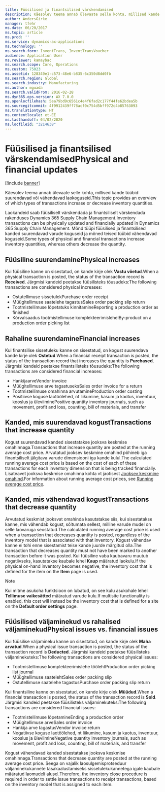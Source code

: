 ```yaml
---
title: Füüsilised ja finantsilised värskendamised
description: Käesolev teema annab ülevaate selle kohta, millised kande tüübid suurendavad või vähendavad laokoguseid.
author: AndersGirke
manager: tfehr
ms.date: 06/20/2017
ms.topic: article
ms.prod: ''
ms.service: dynamics-ax-applications
ms.technology: ''
ms.search.form: InventTrans, InventTransVoucher
audience: Application User
ms.reviewer: kamaybac
ms.search.scope: Core, Operations
ms.custom: 75023
ms.assetid: 128340e1-c573-48e6-b835-6c350d8dd0fb
ms.search.region: Global
ms.search.industry: Manufacturing
ms.author: mguada
ms.search.validFrom: 2016-02-28
ms.dyn365.ops.version: AX 7.0.0
ms.openlocfilehash: 5ea79bd9c6561c4e4f6fad2c177f44fe62bdea5b
ms.sourcegitcommit: 4f9912439ff78acf0c754d5bff972c4b85763093
ms.translationtype: HT
ms.contentlocale: et-EE
ms.lasthandoff: 04/02/2020
ms.locfileid: "3214638"
---
```

# <a name="physical-and-financial-updates"></a><span data-ttu-id="7f190-103">Füüsilised ja finantsilised värskendamised</span><span class="sxs-lookup"><span data-stu-id="7f190-103">Physical and financial updates</span></span>

[!include [banner](../includes/banner.md)]

<span data-ttu-id="7f190-104">Käesolev teema annab ülevaate selle kohta, millised kande tüübid suurendavad või vähendavad laokoguseid.</span><span class="sxs-lookup"><span data-stu-id="7f190-104">This topic provides an overview of which types of transactions increase or decrease inventory quantities.</span></span> 

<span data-ttu-id="7f190-105">Laokandeid saab füüsiliselt värskendada ja finantsiliselt värskendada rakenduses Dynamics 365 Supply Chain Management.</span><span class="sxs-lookup"><span data-stu-id="7f190-105">Inventory transactions can be physically updated and financially updated in Dynamics 365 Supply Chain Management.</span></span> <span data-ttu-id="7f190-106">Mõnd tüüpi füüsilised ja finantsilised kanded suurendavad varude koguseid ja mõned teised tüübid vähendavad koguseid.</span><span class="sxs-lookup"><span data-stu-id="7f190-106">Some types of physical and financial transactions increase inventory quantities, whereas others decrease the quantity.</span></span>

## <a name="physical-increases"></a><span data-ttu-id="7f190-107">Füüsiline suurendamine</span><span class="sxs-lookup"><span data-stu-id="7f190-107">Physical increases</span></span>
<span data-ttu-id="7f190-108">Kui füüsiline kanne on sisestatud, on kande kirje olek **Vastu võetud**.</span><span class="sxs-lookup"><span data-stu-id="7f190-108">When a physical transaction is posted, the status of the transaction record is **Received**.</span></span> <span data-ttu-id="7f190-109">Järgmisi kandeid peetakse füüsilisteks tõusudeks:</span><span class="sxs-lookup"><span data-stu-id="7f190-109">The following transactions are considered physical increases:</span></span>

-   <span data-ttu-id="7f190-110">Ostutellimuse sissetulek</span><span class="sxs-lookup"><span data-stu-id="7f190-110">Purchase order receipt</span></span>
-   <span data-ttu-id="7f190-111">Müügitellimuse saatelehe tagastus</span><span class="sxs-lookup"><span data-stu-id="7f190-111">Sales order packing slip return</span></span>
-   <span data-ttu-id="7f190-112">Tootmistellimuse lõpetatuks kinnitamine</span><span class="sxs-lookup"><span data-stu-id="7f190-112">Reporting a production order as finished</span></span>
-   <span data-ttu-id="7f190-113">Kõrvalsaadus tootmistellimuse komplekteerimislehel</span><span class="sxs-lookup"><span data-stu-id="7f190-113">By-product on a production order picking list</span></span>

## <a name="financial-increases"></a><span data-ttu-id="7f190-114">Rahaline suurendamine</span><span class="sxs-lookup"><span data-stu-id="7f190-114">Financial increases</span></span>
<span data-ttu-id="7f190-115">Kui finantsilise sissetuleku kanne on sisestatud, on kogust suurendava kande kirje olek **Ostetud**.</span><span class="sxs-lookup"><span data-stu-id="7f190-115">When a financial receipt transaction is posted, the status of the transaction record that increases the quantity is **Purchased**.</span></span> <span data-ttu-id="7f190-116">Järgmisi kandeid peetakse finantsilisteks tõusudeks:</span><span class="sxs-lookup"><span data-stu-id="7f190-116">The following transactions are considered financial increases:</span></span>

-   <span data-ttu-id="7f190-117">Hankijaarve</span><span class="sxs-lookup"><span data-stu-id="7f190-117">Vendor invoice</span></span>
-   <span data-ttu-id="7f190-118">Müügitellimuse arve tagastuseks</span><span class="sxs-lookup"><span data-stu-id="7f190-118">Sales order invoice for a return</span></span>
-   <span data-ttu-id="7f190-119">Tootmistellimuse omahinna arvutamine</span><span class="sxs-lookup"><span data-stu-id="7f190-119">Production order costing</span></span>
-   <span data-ttu-id="7f190-120">Positiivse koguse laotöölehed, nt liikumine, kasum ja kaotus, inventuur, kooslus ja üleviimine</span><span class="sxs-lookup"><span data-stu-id="7f190-120">Positive quantity inventory journals, such as movement, profit and loss, counting, bill of materials, and transfer</span></span>

## <a name="transactions-that-increase-quantity"></a><span data-ttu-id="7f190-121">Kanded, mis suurendavad kogust</span><span class="sxs-lookup"><span data-stu-id="7f190-121">Transactions that increase quantity</span></span>
<span data-ttu-id="7f190-122">Kogust suurendavad kanded sisestatakse jooksva keskmise omahinnaga.</span><span class="sxs-lookup"><span data-stu-id="7f190-122">Transactions that increase quantity are posted at the running average cost price.</span></span> <span data-ttu-id="7f190-123">Arvutatud jooksev keskmine omahind põhineb iga finantsiliselt jälgitava varude dimensiooni iga kande kulul.</span><span class="sxs-lookup"><span data-stu-id="7f190-123">The calculated running average cost price is based on the cost of each of these transactions for each inventory dimension that is being tracked financially.</span></span> <span data-ttu-id="7f190-124">Lisateavet jooksva keskmise omahinna kohta vt jaotisest [Jooksev keskmine omahind](running-average-cost-price.md).</span><span class="sxs-lookup"><span data-stu-id="7f190-124">For information about running average cost prices, see [Running average cost price](running-average-cost-price.md).</span></span>

## <a name="transactions-that-decrease-quantity"></a><span data-ttu-id="7f190-125">Kanded, mis vähendavad kogust</span><span class="sxs-lookup"><span data-stu-id="7f190-125">Transactions that decrease quantity</span></span>
<span data-ttu-id="7f190-126">Arvutatud keskmist jooksvat omahinda kasutatakse siis, kui sisestatakse kanne, mis vähendab kogust, sõltumata sellest, milline varude mudel on selle laovaruga seostatud.</span><span class="sxs-lookup"><span data-stu-id="7f190-126">The calculated running average cost price is used  when a transaction that decreases quantity is posted, regardless of the inventory model that is associated with that inventory.</span></span> <span data-ttu-id="7f190-127">Kogust vähendav kanne ei tohi enne sisestamist teise kande juurde märgitud olla.</span><span class="sxs-lookup"><span data-stu-id="7f190-127">The transaction that decreases quantity must not have been marked to another transaction before it was posted.</span></span> <span data-ttu-id="7f190-128">Kui füüsiline vaba kaubavaru muutub negatiivseks, kasutatakse kaubale lehel **Kaup** määratud laokulu.</span><span class="sxs-lookup"><span data-stu-id="7f190-128">If the physical on-hand inventory becomes negative, the inventory cost that is defined for the item on the **Item** page is used.</span></span> 

> [!NOTE]
> <span data-ttu-id="7f190-129">Kui mitme asukoha funktsioon on lubatud, on see kulu asukohale lehel **Tellimuse vaikesätted** määratud varude kulu.</span><span class="sxs-lookup"><span data-stu-id="7f190-129">If multisite functionality is enabled, this cost will instead be the inventory cost that is defined for a site on the **Default order settings** page.</span></span>

## <a name="physical-issues-vs-financial-issues"></a><span data-ttu-id="7f190-130">Füüsilised väljaminekud vs rahalised väljaminekud</span><span class="sxs-lookup"><span data-stu-id="7f190-130">Physical issues vs. financial issues</span></span>
<span data-ttu-id="7f190-131">Kui füüsilise väljamineku kanne on sisestatud, on kande kirje olek **Maha arvatud**.</span><span class="sxs-lookup"><span data-stu-id="7f190-131">When a physical issue transaction is posted, the status of the transaction record is **Deducted**.</span></span> <span data-ttu-id="7f190-132">Järgmisi kandeid peetakse füüsilisteks väljaminekuteks:</span><span class="sxs-lookup"><span data-stu-id="7f190-132">The following transactions are considered physical issues:</span></span>

-   <span data-ttu-id="7f190-133">Tootmistellimuse komplekteerimislehe tööleht</span><span class="sxs-lookup"><span data-stu-id="7f190-133">Production order picking list journal</span></span>
-   <span data-ttu-id="7f190-134">Müügitellimuse saateleht</span><span class="sxs-lookup"><span data-stu-id="7f190-134">Sales order packing slip</span></span>
-   <span data-ttu-id="7f190-135">Ostutellimuse saatelehe tagastus</span><span class="sxs-lookup"><span data-stu-id="7f190-135">Purchase order packing slip return</span></span>

<span data-ttu-id="7f190-136">Kui finantsiline kanne on sisestatud, on kande kirje olek **Müüdud**.</span><span class="sxs-lookup"><span data-stu-id="7f190-136">When a financial transaction is posted, the status of the transaction record is **Sold**.</span></span> <span data-ttu-id="7f190-137">Järgmisi kandeid peetakse füüsilisteks väljaminekuteks:</span><span class="sxs-lookup"><span data-stu-id="7f190-137">The following transactions are considered financial issues:</span></span>

-   <span data-ttu-id="7f190-138">Tootmistellimuse lõpetamine</span><span class="sxs-lookup"><span data-stu-id="7f190-138">Ending a production order</span></span>
-   <span data-ttu-id="7f190-139">Müügitellimuse arve</span><span class="sxs-lookup"><span data-stu-id="7f190-139">Sales order invoice</span></span>
-   <span data-ttu-id="7f190-140">Hankija arve tagastus</span><span class="sxs-lookup"><span data-stu-id="7f190-140">Vendor invoice return</span></span>
-   <span data-ttu-id="7f190-141">Negatiivse koguse laotöölehed, nt liikumine, kasum ja kaotus, inventuur, kooslus ja üleviimine</span><span class="sxs-lookup"><span data-stu-id="7f190-141">Negative quantity inventory journals, such as movement, profit and loss, counting, bill of materials, and transfer</span></span>

<span data-ttu-id="7f190-142">Kogust vähendavad kanded sisestatakse jooksva keskmise omahinnaga.</span><span class="sxs-lookup"><span data-stu-id="7f190-142">Transactions that decrease quantity are posted at the running average cost price.</span></span> <span data-ttu-id="7f190-143">Seega on vajalik laosulgemisprotseduur väljaminekukannete tasakaalustamiseks sissetulekukannetega igale kaubale määratud laomudeli alusel.</span><span class="sxs-lookup"><span data-stu-id="7f190-143">Therefore, the inventory close procedure is required in order to settle issue transactions to receipt transactions, based on the inventory model that is assigned to each item.</span></span>
